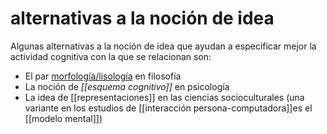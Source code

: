# alternativas a la noción de idea
Algunas alternativas a la noción de idea que ayudan a especificar mejor la actividad cognitiva con la que se relacionan son:

- El par [morfología/lisología](http://www.filosofia.org/filomat/df818.htm) en filosofía
- La noción de *[[esquema cognitivo]]* en psicología
- La idea de [[representaciones]] en las ciencias socioculturales (una variante en los estudios de [[interacción persona-computadora]]es el [[modelo mental]])